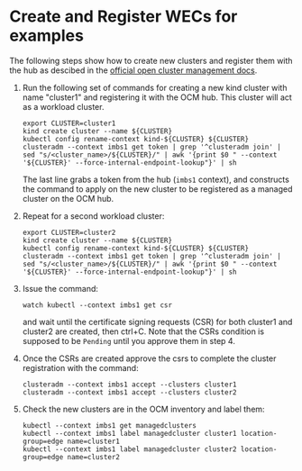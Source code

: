 # Create and Register WECs for examples

The following steps show how to create new clusters and 
register them with the hub as descibed in the 
[official open cluster management docs](https://open-cluster-management.io/getting-started/installation/start-the-control-plane/).

1. Run the following set of commands for creating a new kind cluster with name "cluster1" and registering it with the
OCM hub. This cluster will act as a workload cluster.

   ```shell
   export CLUSTER=cluster1
   kind create cluster --name ${CLUSTER}
   kubectl config rename-context kind-${CLUSTER} ${CLUSTER}
   clusteradm --context imbs1 get token | grep '^clusteradm join' | sed "s/<cluster_name>/${CLUSTER}/" | awk '{print $0 " --context '${CLUSTER}' --force-internal-endpoint-lookup"}' | sh
   ```
   
   The last line grabs a token from the hub (`imbs1` context), and constructs the command to apply on the new cluster
   to be registered as a managed cluster on the OCM hub.

2. Repeat for a second workload cluster:

   ```shell
   export CLUSTER=cluster2
   kind create cluster --name ${CLUSTER}
   kubectl config rename-context kind-${CLUSTER} ${CLUSTER}
   clusteradm --context imbs1 get token | grep '^clusteradm join' | sed "s/<cluster_name>/${CLUSTER}/" | awk '{print $0 " --context '${CLUSTER}' --force-internal-endpoint-lookup"}' | sh
   ```

3. Issue the command:

   ```shell 
   watch kubectl --context imbs1 get csr
   ```

   and wait until the certificate signing requests (CSR) for both cluster1 and cluster2 are created, then
   ctrl+C.
   Note that the CSRs condition is supposed to be `Pending` until you approve them in step 4.

4. Once the CSRs are created approve the csrs to complete the cluster registration with the command:

   ```shell
   clusteradm --context imbs1 accept --clusters cluster1
   clusteradm --context imbs1 accept --clusters cluster2
   ```

6. Check the new clusters are in the OCM inventory and label them:

   ```shell
   kubectl --context imbs1 get managedclusters
   kubectl --context imbs1 label managedcluster cluster1 location-group=edge name=cluster1
   kubectl --context imbs1 label managedcluster cluster2 location-group=edge name=cluster2
   ```
